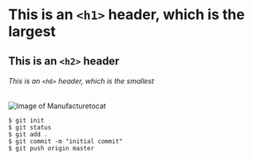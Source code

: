 # This is an `<h1>` header, which is the largest
## This is an `<h2>` header
###### This is an `<h6>` header, which is the smallest
![Image of Manufacturetocat](https://octodex.github.com/images/manufacturetocat.png)
```
$ git init
$ git status
$ git add .
$ git commit -m "initial commit"
$ git push origin master
```
